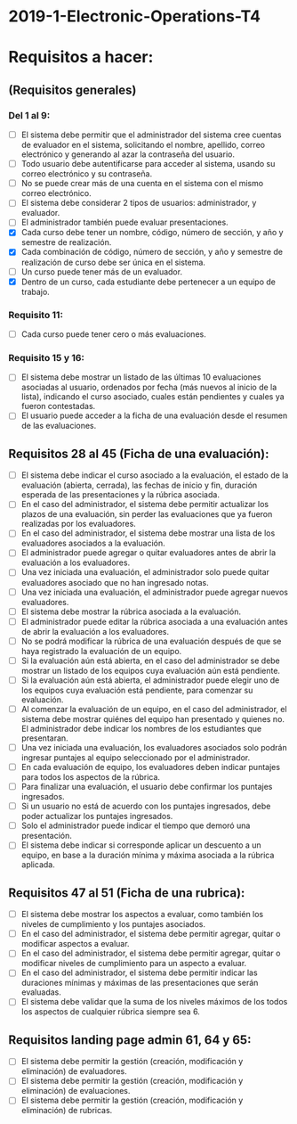 # 2019-1-Electronic-Operations-T4
# Requisitos a hacer:

## (Requisitos generales)

### Del 1 al 9:
 - [ ] El sistema debe permitir que el administrador del sistema cree cuentas de
evaluador en el sistema, solicitando el nombre, apellido, correo electrónico y
generando al azar la contraseña del usuario.
 - [ ] Todo usuario debe autentificarse para acceder al sistema, usando su correo
electrónico y su contraseña.
 - [ ] No se puede crear más de una cuenta en el sistema con el mismo correo
electrónico.
 - [ ] El sistema debe considerar 2 tipos de usuarios: administrador, y evaluador.
 - [ ] El administrador también puede evaluar presentaciones.
 - [x] Cada curso debe tener un nombre, código, número de sección, y año y semestre
de realización.
 - [x] Cada combinación de código, número de sección, y año y semestre de
realización de curso debe ser única en el sistema.
 - [ ] Un curso puede tener más de un evaluador.
 - [x] Dentro de un curso, cada estudiante debe pertenecer a un equipo de trabajo.

### Requisito 11:

 - [ ] Cada curso puede tener cero o más evaluaciones.

### Requisito 15 y 16:
 - [ ]  El sistema debe mostrar un listado de las últimas 10 evaluaciones asociadas al
usuario, ordenados por fecha (más nuevos al inicio de la lista), indicando el
curso asociado, cuales están pendientes y cuales ya fueron contestadas.
 - [ ]  El usuario puede acceder a la ficha de una evaluación desde el resumen de las
evaluaciones.

## Requisitos 28 al 45 (Ficha de una evaluación):

- [ ] El sistema debe indicar el curso asociado a la evaluación, el estado de la
evaluación (abierta, cerrada), las fechas de inicio y fin, duración esperada de las
presentaciones y la rúbrica asociada.
- [ ] En el caso del administrador, el sistema debe permitir actualizar los plazos de
una evaluación, sin perder las evaluaciones que ya fueron realizadas por los
evaluadores.
- [ ] En el caso del administrador, el sistema debe mostrar una lista de los
evaluadores asociados a la evaluación.
- [ ] El administrador puede agregar o quitar evaluadores antes de abrir la evaluación
a los evaluadores.
- [ ] Una vez iniciada una evaluación, el administrador solo puede quitar evaluadores
asociado que no han ingresado notas.
- [ ] Una vez iniciada una evaluación, el administrador puede agregar nuevos
evaluadores.
- [ ] El sistema debe mostrar la rúbrica asociada a la evaluación.
- [ ] El administrador puede editar la rúbrica asociada a una evaluación antes de abrir
la evaluación a los evaluadores.
- [ ] No se podrá modificar la rúbrica de una evaluación después de que se haya
registrado la evaluación de un equipo.
- [ ] Si la evaluación aún está abierta, en el caso del administrador se debe mostrar
un listado de los equipos cuya evaluación aún está pendiente.
- [ ] Si la evaluación aún está abierta, el administrador puede elegir uno de los
equipos cuya evaluación está pendiente, para comenzar su evaluación.
- [ ] Al comenzar la evaluación de un equipo, en el caso del administrador, el sistema
debe mostrar quiénes del equipo han presentado y quienes no. El administrador
debe indicar los nombres de los estudiantes que presentaran.
- [ ] Una vez iniciada una evaluación, los evaluadores asociados solo podrán
ingresar puntajes al equipo seleccionado por el administrador.
- [ ] En cada evaluación de equipo, los evaluadores deben indicar puntajes para
todos los aspectos de la rúbrica.
- [ ] Para finalizar una evaluación, el usuario debe confirmar los puntajes ingresados.
- [ ] Si un usuario no está de acuerdo con los puntajes ingresados, debe poder
actualizar los puntajes ingresados.
- [ ] Solo el administrador puede indicar el tiempo que demoró una presentación.
- [ ] El sistema debe indicar si corresponde aplicar un descuento a un equipo, en
base a la duración mínima y máxima asociada a la rúbrica aplicada.

## Requisitos 47 al 51 (Ficha de una rubrica):
- [ ] El sistema debe mostrar los aspectos a evaluar, como también los niveles de
cumplimiento y los puntajes asociados.
- [ ] En el caso del administrador, el sistema debe permitir agregar, quitar o modificar
aspectos a evaluar.
- [ ] En el caso del administrador, el sistema debe permitir agregar, quitar o modificar
niveles de cumplimiento para un aspecto a evaluar.
- [ ] En el caso del administrador, el sistema debe permitir indicar las duraciones
mínimas y máximas de las presentaciones que serán evaluadas.
- [ ] El sistema debe validar que la suma de los niveles máximos de los todos los
aspectos de cualquier rúbrica siempre sea 6.

## Requisitos landing page admin 61, 64 y 65:
- [ ] El sistema debe permitir la gestión (creación, modificación y eliminación) de
evaluadores.
- [ ] El sistema debe permitir la gestión (creación, modificación y eliminación) de
evaluaciones.
- [ ] El sistema debe permitir la gestión (creación, modificación y eliminación) de
rubricas.
